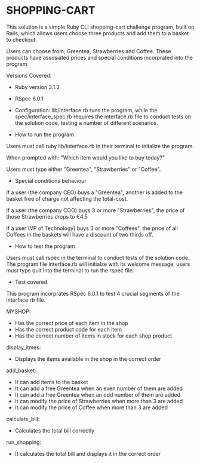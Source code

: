 # SHOPPING-CART

This solution is a simple Ruby CLI shopping-cart challenge program, built on Rails, which allows users choose three products and add them to a basket to checkout.

Users can choose from; Greentea, Strawberries and Coffee. These products have assosiated prices and special conditions incorprated into the program.

Versions Covered:

- Ruby version 3.1.2

- RSpec 6.0.1

- Configuration: lib/interface.rb runs the program, while the spec/interface_spec.rb requires the interface.rb file to conduct tests on the solution code, testing a number of different scenarios.

- How to run the program

Users must call ruby lib/interface.rb in their terminal to initalize the program.

When prompted with: "Which item would you like to buy today?"

Users must type either "Greentea", "Strawberries" or "Coffee".

- Special conditions behaviour

If a user (the company CEO) buys a "Greentea", another is added to the basket free of charge not affecting the total-cost.

If a user (the company COO) buys 3 or more "Strawberries", the price of those Strawberries drops to €4.5

If a user (VP of Technology) buys 3 or more "Coffees", the price of all Coffees in the baskets will have a discount of two thirds off.

- How to test the program

Users must call rspec in the terminal to conduct tests of the solution code. The program file interface.rb will initialze with its welcome message, users must type quit into the terminal to run the rspec file.

- Test covered

This program incorprates RSpec 6.0.1 to test 4 crucial segments of the interface.rb file.

MYSHOP:

- Has the correct price of each item in the shop
- Has the correct product code for each item
- Has the correct number of items in stock for each shop product

display_itmes:

- Displays the items available in the shop in the correct order

add_basket:

- It can add items to the basket
- It can add a free Greentea when an even number of them are added
- It can add a free Greentea when an odd number of them are added
- It can modify the price of Strawberries when more than 3 are added
- It can modify the price of Coffee when more than 3 are added

calculate_bill:

- Calculates the total bill correctly

run_shopping:

- It calculates the total bill and displays it in the correct order
